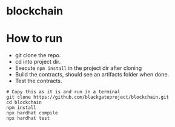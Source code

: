 # blockchain

# How to run

- git clone the repo.
- cd into project dir.
- Execute `npm install` in the project dir after cloning
- Build the contracts, should see an artifacts folder when done.
- Test the contracts.

```
# Copy this as it is and run in a terminal
git clone https://github.com/blackgateproject/blockchain.git
cd blockchain
npm install
npx hardhat compile
npx hardhat test
```
